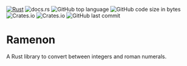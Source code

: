 [![Rust](https://github.com/mdmundo/ramenon/actions/workflows/rust.yml/badge.svg)](https://github.com/mdmundo/ramenon/actions/workflows/rust.yml) ![docs.rs](https://img.shields.io/docsrs/ramenon) ![GitHub top language](https://img.shields.io/github/languages/top/mdmundo/ramenon) ![GitHub code size in bytes](https://img.shields.io/github/languages/code-size/mdmundo/ramenon) ![Crates.io](https://img.shields.io/crates/l/ramenon) ![Crates.io](https://img.shields.io/crates/v/ramenon) ![GitHub last commit](https://img.shields.io/github/last-commit/mdmundo/ramenon)

# Ramenon

A Rust library to convert between integers and roman numerals.
